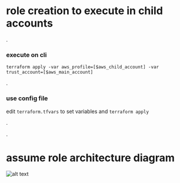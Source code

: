 # role creation to execute in child accounts

.

### execute on cli
`terraform apply -var aws_profile=[$aws_child_account] -var trust_account=[$aws_main_account]`


.

### use config file
edit `terraform.tfvars` to set variables and `terraform apply`


.


.
# assume role architecture diagram


![alt text](https://github.com/LucidumInc/lucidum-ami-deployment-seed/blob/master/assume-role.jpg?raw=true)

